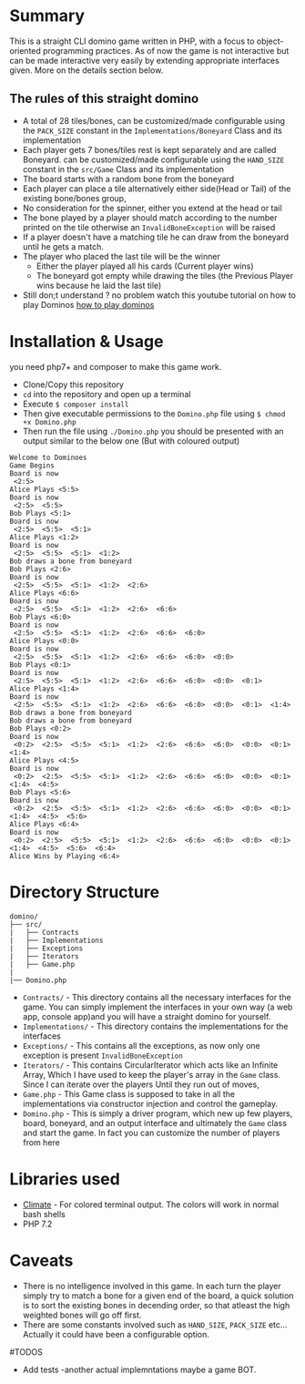 # Summary
This is a straight CLI domino game written in PHP, with a focus to object-oriented programming practices.
As of now the game is not interactive but can be made interactive very easily by extending appropriate interfaces given. More on the details section below.


## The rules of this straight domino
 - A total of 28 tiles/bones, can be customized/made configurable using the `PACK_SIZE` constant in the `Implementations/Boneyard` Class and its implementation
 - Each player gets 7 bones/tiles rest is kept separately and are called Boneyard.  can be customized/made configurable using the `HAND_SIZE` constant in the `src/Game` Class and its implementation
 - The board starts with a random bone from the boneyard 
 - Each player can place a tile alternatively either side(Head or Tail) of the existing bone/bones group,
 - No consideration for the spinner, either you extend at the head or tail
 - The bone played by a player should match according to the number printed on the tile otherwise an `InvalidBoneException` will be raised
 - If a player doesn't have a matching tile he can draw from the boneyard until he gets a match.
 - The player who placed the last tile will be the winner 
   * Either the player played all his cards (Current player wins)
   * The boneyard got empty while drawing the tiles (the Previous Player wins because he laid the last tile)
- Still don;t understand ? no problem watch this youtube tutorial on how to play Dominos
[how to play dominos](https://www.youtube.com/watch?v=K2uyXwuYSS4&list=PL2bHlYM4hHq2NF5hCEwTHdeWEbpCxGMPn)
    
# Installation & Usage
you need php7+ and composer to make this game work.

- Clone/Copy this repository 
- `cd` into the repository and open up a terminal 
- Execute `$ composer install`
- Then give executable permissions to the `Domino.php` file using `$ chmod +x Domino.php`
- Then run the file using `./Domino.php` you should be presented with an output similar to the below one (But with coloured output)

```
Welcome to Dominoes
Game Begins
Board is now
 <2:5>
Alice Plays <5:5>
Board is now
 <2:5>  <5:5>
Bob Plays <5:1>
Board is now
 <2:5>  <5:5>  <5:1>
Alice Plays <1:2>
Board is now
 <2:5>  <5:5>  <5:1>  <1:2>
Bob draws a bone from boneyard
Bob Plays <2:6>
Board is now
 <2:5>  <5:5>  <5:1>  <1:2>  <2:6>
Alice Plays <6:6>
Board is now
 <2:5>  <5:5>  <5:1>  <1:2>  <2:6>  <6:6>
Bob Plays <6:0>
Board is now
 <2:5>  <5:5>  <5:1>  <1:2>  <2:6>  <6:6>  <6:0>
Alice Plays <0:0>
Board is now
 <2:5>  <5:5>  <5:1>  <1:2>  <2:6>  <6:6>  <6:0>  <0:0>
Bob Plays <0:1>
Board is now
 <2:5>  <5:5>  <5:1>  <1:2>  <2:6>  <6:6>  <6:0>  <0:0>  <0:1>
Alice Plays <1:4>
Board is now
 <2:5>  <5:5>  <5:1>  <1:2>  <2:6>  <6:6>  <6:0>  <0:0>  <0:1>  <1:4>
Bob draws a bone from boneyard
Bob draws a bone from boneyard
Bob Plays <0:2>
Board is now
 <0:2>  <2:5>  <5:5>  <5:1>  <1:2>  <2:6>  <6:6>  <6:0>  <0:0>  <0:1>  <1:4>
Alice Plays <4:5>
Board is now
 <0:2>  <2:5>  <5:5>  <5:1>  <1:2>  <2:6>  <6:6>  <6:0>  <0:0>  <0:1>  <1:4>  <4:5>
Bob Plays <5:6>
Board is now
 <0:2>  <2:5>  <5:5>  <5:1>  <1:2>  <2:6>  <6:6>  <6:0>  <0:0>  <0:1>  <1:4>  <4:5>  <5:6>
Alice Plays <6:4>
Board is now
 <0:2>  <2:5>  <5:5>  <5:1>  <1:2>  <2:6>  <6:6>  <6:0>  <0:0>  <0:1>  <1:4>  <4:5>  <5:6>  <6:4>
Alice Wins by Playing <6:4>
```

# Directory Structure
    domino/
    ├── src/
    |   ├── Contracts
    |   ├── Implementations
    |   ├── Exceptions
    |   ├── Iterators
    |   ├── Game.php
    |
    |── Domino.php  

 - `Contracts/` - This directory contains all the necessary interfaces for the game. You can simply implement the interfaces in your own way (a web app, console app)and you will have a straight domino for yourself.
 - `Implementations/` - This directory contains the implementations for the interfaces
 - `Exceptions/` - This contains all the exceptions, as now only one exception is present `InvalidBoneException`
 - `Iterators/` - This contains CircularIterator which acts like an Infinite Array, Which I have used to keep the player's array in the `Game` class. Since I can iterate over the players Until they run out of moves,
 -  `Game.php` - This Game class is supposed to take in all the implementations via constructor injection and control the gameplay. 
 - `Domino.php` - This is simply a driver program, which new up few players, board, boneyard, and an output interface and ultimately the `Game` class and start the game. In fact you can customize the number of players from here
 
 # Libraries used
  - [Climate](http://climate.thephpleague.com/) - For colored terminal output. The colors will work in normal bash shells
  - PHP 7.2 
  
 # Caveats
  - There is no intelligence involved in this game. In each turn the player simply try to match a bone for a given end of the board, a quick solution is to sort the existing bones in decending order, so that atleast the high weighted bones will go off first.
  - There are some constants involved such as `HAND_SIZE`, `PACK_SIZE` etc... Actually it could have been a configurable option.
  
  #TODOS
  - Add tests 
  -another actual implemntations maybe a game BOT.